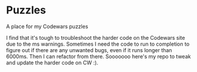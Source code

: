 # Puzzles
A place for my Codewars puzzles

I find that it's tough to troubleshoot the harder code on the Codewars site
due to the ms warnings.  Sometimes I need the code to run to completion to
figure out if there are any unwanted bugs, even if it runs longer than 6000ms.
Then I can refactor from there.  Sooooooo here's my repo to tweak and update
the harder code on CW :).

